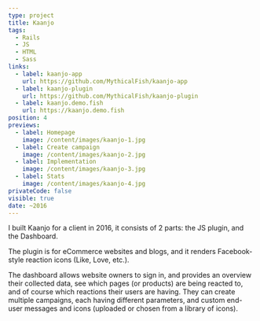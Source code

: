 ```yaml
---
type: project
title: Kaanjo
tags:
  - Rails
  - JS
  - HTML
  - Sass
links:
  - label: kaanjo-app
    url: https://github.com/MythicalFish/kaanjo-app
  - label: kaanjo-plugin
    url: https://github.com/MythicalFish/kaanjo-plugin
  - label: kaanjo.demo.fish
    url: https://kaanjo.demo.fish
position: 4
previews:
  - label: Homepage
    image: /content/images/kaanjo-1.jpg
  - label: Create campaign
    image: /content/images/kaanjo-2.jpg
  - label: Implementation
    image: /content/images/kaanjo-3.jpg
  - label: Stats
    image: /content/images/kaanjo-4.jpg
privateCode: false
visible: true
date: ~2016
---
```

I built Kaanjo for a client in 2016, it consists of 2 parts: the JS plugin, and the Dashboard. 

The plugin is for eCommerce websites and blogs, and it renders Facebook-style reaction icons (Like, Love, etc.).

The dashboard allows website owners to sign in, and provides an overview their collected data, see which pages (or products) are being reacted to, and of course which reactions their users are having. They can create multiple campaigns, each having different parameters, and custom end-user messages and icons (uploaded or chosen from a library of icons).

